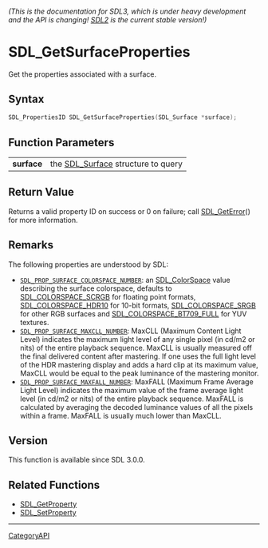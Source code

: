 ###### (This is the documentation for SDL3, which is under heavy development and the API is changing! [SDL2](https://wiki.libsdl.org/SDL2/) is the current stable version!)
# SDL_GetSurfaceProperties

Get the properties associated with a surface.

## Syntax

```c
SDL_PropertiesID SDL_GetSurfaceProperties(SDL_Surface *surface);

```

## Function Parameters

|                 |                                                   |
| --------------- | ------------------------------------------------- |
| **surface**     | the [SDL_Surface](SDL_Surface) structure to query |

## Return Value

Returns a valid property ID on success or 0 on failure; call
[SDL_GetError](SDL_GetError)() for more information.

## Remarks

The following properties are understood by SDL:

- [`SDL_PROP_SURFACE_COLORSPACE_NUMBER`](SDL_PROP_SURFACE_COLORSPACE_NUMBER):
  an [SDL_ColorSpace](SDL_ColorSpace) value describing the surface
  colorspace, defaults to [SDL_COLORSPACE_SCRGB](SDL_COLORSPACE_SCRGB) for
  floating point formats, [SDL_COLORSPACE_HDR10](SDL_COLORSPACE_HDR10) for
  10-bit formats, [SDL_COLORSPACE_SRGB](SDL_COLORSPACE_SRGB) for other RGB
  surfaces and [SDL_COLORSPACE_BT709_FULL](SDL_COLORSPACE_BT709_FULL) for
  YUV textures.
- [`SDL_PROP_SURFACE_MAXCLL_NUMBER`](SDL_PROP_SURFACE_MAXCLL_NUMBER):
  MaxCLL (Maximum Content Light Level) indicates the maximum light level of
  any single pixel (in cd/m2 or nits) of the entire playback sequence.
  MaxCLL is usually measured off the final delivered content after
  mastering. If one uses the full light level of the HDR mastering display
  and adds a hard clip at its maximum value, MaxCLL would be equal to the
  peak luminance of the mastering monitor.
- [`SDL_PROP_SURFACE_MAXFALL_NUMBER`](SDL_PROP_SURFACE_MAXFALL_NUMBER):
  MaxFALL (Maximum Frame Average Light Level) indicates the maximum value
  of the frame average light level (in cd/m2 or nits) of the entire
  playback sequence. MaxFALL is calculated by averaging the decoded
  luminance values of all the pixels within a frame. MaxFALL is usually
  much lower than MaxCLL.

## Version

This function is available since SDL 3.0.0.

## Related Functions

* [SDL_GetProperty](SDL_GetProperty)
* [SDL_SetProperty](SDL_SetProperty)

----
[CategoryAPI](CategoryAPI)

